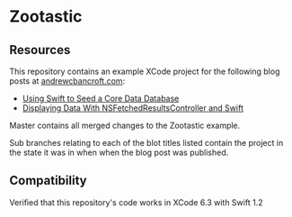 # Zootastic

## Resources
This repository contains an example XCode project for the following blog posts at [andrewcbancroft.com](http://www.andrewcbancroft.com):

* [Using Swift to Seed a Core Data Database](http://www.andrewcbancroft.com/2015/02/25/using-swift-to-seed-a-core-data-database/)
* [Displaying Data With NSFetchedResultsController and Swift](http://www.andrewcbancroft.com/2015/03/05/displaying-data-with-nsfetchedresultscontroller-and-swift/)

Master contains all merged changes to the Zootastic example.

Sub branches relating to each of the blot titles listed contain the project in the state it was in when when the blog post was published.

## Compatibility
Verified that this repository's code works in XCode 6.3 with Swift 1.2
